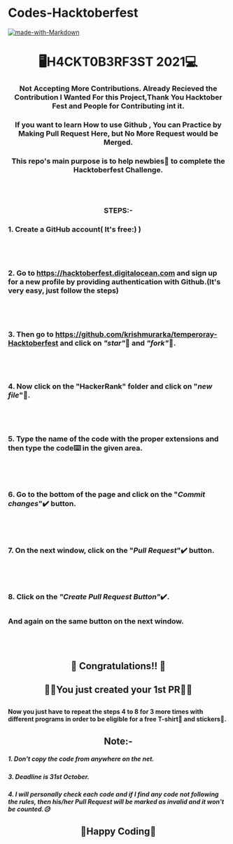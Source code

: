 # Codes-Hacktoberfest
[![made-with-Markdown](https://img.shields.io/badge/Made%20with-Markdown-1f425f.svg)](http://commonmark.org)

# <div align="center">🖥️H4CKT0B3RF3ST 2021💻</div>
### <div align="center">Not Accepting More Contributions. Already Recieved the Contribution I Wanted For this Project,Thank You Hacktober Fest and People for Contributing int it.</div>

### <div align="center">If you want to learn How to use Github , You can Practice by Making Pull Request Here, but No More Request would be Merged.</div>
### <div align="center">This repo's main purpose is to help newbies👶 to complete the Hacktoberfest Challenge.</div>
<br></br>

### <div align="center">STEPS:-</div>

  ### 1. Create a GitHub account( It's free:) )
<br></br>
##
  ### 2. Go to https://hacktoberfest.digitalocean.com and sign up for a new profile by providing authentication with Github.(It's   very     easy, just follow the steps)
  
<br></br>
##
  ### 3. Then go to https://github.com/krishmurarka/temperoray-Hacktoberfest and click on *"star"*🌟 and *"fork"*🍴.

<br></br>
##
  ### 4. Now click on the "HackerRank" folder and click on "*new file*"📁.
<br></br>
##
  ### 5. Type the name of the code with the proper extensions and then type the code⌨️ in the given area. 

<br></br>
##
  ### 6. Go to the bottom of the page and click on the "*Commit changes*"✔️ button.
<br></br>
##
  ### 7. On the next window, click on the "*Pull Request*"✔️ button.

<br></br>
##
  ### 8. Click on the *"Create Pull Request Button"*✔️.

  ##
  ### And again on the same button on the next window.

<br></br>



##
## <div align="center"> 🥳 Congratulations!! 🥳 </div>
## <div align="center">🙌🙌You just created your 1st PR🙌🙌</div>

##
#### Now you just have to repeat the steps 4 to 8 for 3 more times with different programs in order to be eligible for a free T-shirt👕 and stickers🤩.

## <div align="center">Note:-</div>

##### 1. Don't copy the code from anywhere on the net.
##### 3. Deadline is 31st October.
##### 4. I will personally check each code and if I find any code not following the rules, then his/her Pull Request will be marked as invalid and it won't be counted.😥

## <div align="center">🤞Happy Coding🤞</div>
